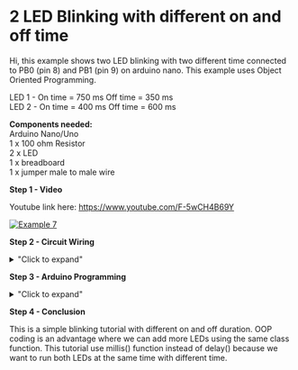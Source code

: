 # 2 LED Blinking with different on and off time

Hi, this example shows two LED blinking with two different time connected to PB0 (pin 8) and PB1 (pin 9) on arduino nano.
This example uses Object Oriented Programming.

LED 1 - On time = 750 ms  Off time = 350 ms</br>
LED 2 - On time = 400 ms  Off time = 600 ms

**Components needed:** </br>
Arduino Nano/Uno </br>
1 x 100 ohm Resistor </br>
2 x LED </br>
1 x breadboard </br>
1 x jumper male to male wire </br>

**Step 1 - Video**

Youtube link here: https://www.youtube.com/F-5wCH4B69Y

[![Example 7](https://img.youtube.com/vi/F-5wCH4B69Y/0.jpg)](https://www.youtube.com/watch?v=F-5wCH4B69Y)

**Step 2 - Circuit Wiring**
<details>
<summary>"Click to expand"</summary>
<p align = "centre">
  <img src="https://github.com/hamdibadrul/Embeded-Design/blob/main/Week%204/Example%207/Circuit%20Diagram%20Blink.PNG" width = "473" height = "400" />   <img src="https://github.com/hamdibadrul/Embeded-Design/blob/main/Week%204/Example%207/Actual%20LED%20Circuit.jpeg" width = "400" height = "600" />
 
Simply complete the circuit connection according to the picture above. This is a simple circuit where we share 1 resistor with 2 LEDs that connected to the ground. Hence, the anode of the LEDs must be connected to the arduino. I used 200 ohm in this example. 
</details>

**Step 3 - Arduino Programming**

<details>
<summary>"Click to expand"</summary>

  ![Code1](https://user-images.githubusercontent.com/73819661/98267627-8f1d9b80-1fc6-11eb-9f4a-e3641e9cd73c.PNG) 
  
  ![Code2](https://user-images.githubusercontent.com/73819661/98267903-dc017200-1fc6-11eb-8a4e-5b3942987c21.PNG) 
  
 I use Object Oriented Programming (OOP), thus that is the reason the code looks quite complex for 2 LEDs. The advantage of using OOP is you can add as many LED you want with different timing but using only one class function.
 Note that in the LED default function where it wrote **this-> pin = pin** is to assign the passed value to the private variable. We don't use delay() function, instead
 we need to use millis() to run two LEDs with different time. </br>
 You can look at the code here --> <a href="https://github.com/hamdibadrul/Embeded-Design/blob/main/Week%204/Example%207/Hamdi_Blink.ino"> Arduino Code </a>
 
</details>


**Step 4 - Conclusion** 

This is a simple blinking tutorial with different on and off duration. OOP coding is an advantage where we can add more LEDs using the same class function. 
This tutorial use millis() function instead of delay() because we want to run both LEDs at the same time with different time. 

